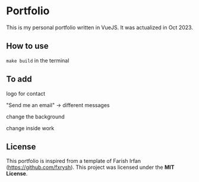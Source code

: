 # Portfolio

This is my personal portfolio written in VueJS. It was actualized in Oct 2023.


## How to use
``make build`` in the terminal

## To add 
logo for contact 

"Send me an email" -> different messages

change the background

change inside work

## License

This portfolio is inspired from a template of Farish Irfan (https://github.com/fxrysh). This project was licensed under the **MIT License**. 

